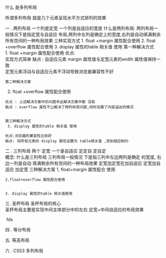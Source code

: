 什么 是多列布局 

所谓多列布局 就是几个元素呈现水平方式排列的效果 

一 . 两列布局
    一个列是定宽   一个列是自适应的宽度 
        什么是两列布局:
            两列布局一般情况下是指定宽与自适应 布局,两列中左列是确定上的宽度,右列是自动填满剩余所有空间的一种布局效果
            三种实现方式
            1. float +margin 属性配合使用
            2. float +overflow 属性配合使用
            3. display 属性的table 相关值 使用
    第一种解决方式    
    1. float +margin 属性配合使用
    优点:  
      实现方式简单
    缺点 : 
      自适应元素 margin 属性值与定宽元素的width 属性值保持一致   
      定宽元素浮动与自适应元素不浮动导致浏览器兼容性不好

    第二种解决方案
   2. float +overflow 属性配合使用

    优点 : 上述解决方案中的问题丰此解决方案中都 没有 
    缺点 : overflow 属性不公解决了两列布局问题,同时设置了内容溢出的情况 


    第三种解决方式
     3. display 属性的table 相关值 使用
    
    优点:浏览器的兼容性比较好 
    缺点: 将所有元素的 display 属性设置为 table相关值 ,受到相应制约


二 . 三列布局
    两个 定宽 一个是自适应       定定自      定自定   
    概念:
    什么是三列布局
    三列布局一般情况 下是指三列中左边两列是确定 的宽度, 右边一列是自动 填满剩余所有空间的一种布局效果 
     定宽加定宽在加自适应 
     定宽加自适应 加定宽
     三种解决方案
    1, float+margin 属性配合 使用


    2,float+overflow 属性配合使用


    3. display 属性的table 相关值使用

三. 圣杯布局 
    圣杯布局的核心   
    圣杯布局主要是实现中间主体部分中的左右 定宽+中间自适应的布局效果 

​    fds



四 . 等分布局 


五.  等高布局


六 . CSS3 多列布局